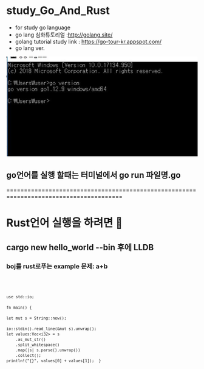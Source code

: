 # study_Go_And_Rust
- for study go language  
- go lang 심화튜토리얼 :http://golang.site/
- golang tutorial study link : https://go-tour-kr.appspot.com/
- go lang ver.

![go](./go.JPG)

## go언어를 실행 할때는 터미널에서 go run 파일명.go

=======================================================================================
# Rust언어 실행을 하려면 🍙
## cargo new hello_world --bin 후에 LLDB

### boj를 rust로푸는 example 문제: a+b
<code>


    use std::io;

    fn main() {

    let mut s = String::new();

    io::stdin().read_line(&mut s).unwrap();
    let values:Vec<i32> = s
        .as_mut_str()
        .split_whitespace()
        .map(|s| s.parse().unwrap())
        .collect();
    println!("{}", values[0] + values[1]);  }

</code>
